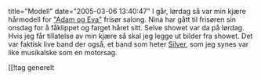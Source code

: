 title="Modell"
date="2005-03-06 13:40:47"
I går, lørdag så var min kjære hårmodell for <a href="http://www.adamogeva.no/">"Adam og Eva"</a> frisør salong. Nina har gått til frisøren sin onsdag for å fåklippet og farget håret sitt. Selve showet var da på lørdag. Hvis jeg får tillatelse av min kjære så skal jeg legge ut bilder fra showet. Det var faktisk live band der også, et band som heter <a href="http://www.thesilverband.com">Silver</a>, som jeg synes var like musikalske som en motorsag.

[[!tag  generelt
